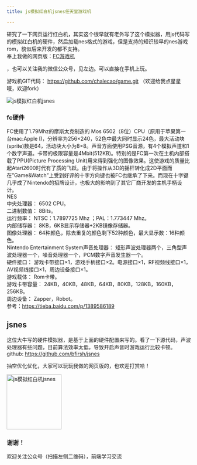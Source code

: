 ```yaml
---
title: js模拟红白机jsnes任天堂游戏机

---
```

研究了一下网页运行红白机，其实这个很早就有老外写了这个模拟器，用js代码写的模拟红白机的硬件，然后加载nes格式的游戏，但是支持的知识较早的nes游戏rom，貌似后来开发的都不支持。  
奉上我做的网页版：<a href="https://chalecao.github.io/game/index.html" target="_blank" rel="external noopener">FC游戏机</a>

，也可以关注我的微信公众号，见左边。可以直接在手机上玩。

游戏机GIT代码： <a href="https://github.com/chalecao/game.git" target="_blank" rel="external noopener">https://github.com/chalecao/game.git</a> （欢迎给我点星星哦，欢迎fork）

![js模拟红白机jsnes][1]

### fc硬件

FC使用了1.79Mhz的摩斯太克制造的 Mos 6502（8位）CPU（原用于苹果第一台mac:Apple I)，分辨率为256&#215;240，52色中最大同时显示24色，最大活动块(sprite)数是64，活动块大小为8&#215;8。声音方面使用PSG音源，有4个模拟声道和1个数字声道。卡带的极限容量是4Mbit(512KB)。特别的是FC第一次在主机内部搭载了PPU(Picture Processing Unit)用来得到强化的图像效果。这使游戏的质量比起Atari2600时代有了质的飞跃。由于将操作从3D的摇杆转化成2D平面而在”Game&Watch”上受到好评的十字方向键也被FC也继承了下来。而现在十字键几乎成了Nintendo的招牌设计，也极大的影响到了其它厂商开发的主机手柄设计。  
NES  
中央处理器： 6502 CPU。  
二进制数值： 8Bits。  
运行频率： NTSC：1.7897725 Mhz ；PAL：1.773447 Mhz。  
内部储存器： 8KB，6KB显示存储器+2KB镜像存储器。  
图像处理器： 64种颜色，除去重复的颜色剩下52种颜色，最大显示数：16种颜色。  
Nintendo Entertainment System声音处理器： 矩形声波处理器两个，三角型声波处理器一个，噪音处理器一个，PCM数字声音发生器一个。  
硬件接口： 游戏卡带接口×1，游戏手柄接口×2。电源接口×1，RF视频线接口×1，AV视频线接口×1，周边设备接口×1。  
游戏载体： Rom卡带。  
游戏卡带容量： 24KB，40KB，48KB，64KB，80KB，128KB，160KB，256KB。  
周边设备： Zapper，Robot。  
参考：<a href="https://tieba.baidu.com/p/1389586189" target="_blank" rel="external noopener">https://tieba.baidu.com/p/1389586189</a>

## jsnes

这位大牛写的硬件模拟器，是基于上面的硬件配置来写的。看了一下源代码，声波处理器有些问题，目前算法效率太低，导致开启声音时游戏运行比较卡顿。github: <a href="https://github.com/bfirsh/jsnes" target="_blank" rel="external noopener">https://github.com/bfirsh/jsnes</a>

抽空优化优化，大家可以玩玩我做的网页版的，也欢迎打赏哈！

<img loading="lazy" src="//fed123.oss-ap-southeast-2.aliyuncs.com/wp-content/uploads/2017/08/qrcoderead-1.jpg" alt="js模拟红白机jsnes" width="150" height="150" />

### 谢谢！

欢迎关注公众号（扫描左侧二维码），前端学习交流

 [1]: //fed123.oss-ap-southeast-2.aliyuncs.com/wp-content/uploads/2017/08/1-1F603141504352.jpg
